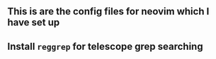 ## This is are the config files for neovim which I have set up

## Install `reggrep` for telescope grep searching 
